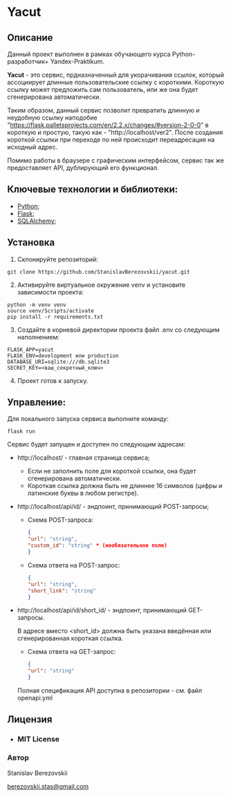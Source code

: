# Yacut

## Описание

Данный проект выполнен в рамках обучающего курса Python-разработчик+ Yandex-Praktikum.

**Yacut** - это сервис, прдназначенный для укорачивания ссылок, который ассоциирует длинные пользовательские ссылку с короткими. Короткую ссылку может предложить сам пользователь, или же она будет сгенерирована автоматически.

Таким образом, данный сервис позволит превратить длинную и неудобную ссылку наподобие "https://flask.palletsprojects.com/en/2.2.x/changes/#version-2-0-0" в короткую и простую, такую как - "http://localhost/ver2". После создания короткой ссылки при переходе по ней происходит переадресация на исходный адрес.

Помимо работы в браузере с графическим интерфейсом, сервис так же предоставляет API, дублирующий его функционал.

## Ключевые технологии и библиотеки:
- [Python](https://www.python.org/);
- [Flask](https://pypi.org/project/Flask/);
- [SQLAlchemy](https://pypi.org/project/SQLAlchemy/);

## Установка
1. Склонируйте репозиторий:
```
git clone https://github.com/StanislavBerezovskii/yacut.git
```
2. Активируйте виртуальное окружение venv и установите зависимости проекта:
```
python -m venv venv
source venv/Scripts/activate
pip install -r requirements.txt
```
3. Создайте в корневой директории проекта файл .env со следующим наполнением:
```
FLASK_APP=yacut
FLASK_ENV=development или production
DATABASE_URI=sqlite:///db.sqlite3
SECRET_KEY=<ваш_секретный_ключ>
```
4. Проект готов к запуску.

## Управление:
Для локального запуска сервиса выполните команду:
```
flask run
```
Сервис будет запущен и доступен по следующим адресам:
- http://localhost/ - главная страница сервиса;

    * Если не заполнить поле для короткой ссылки, она будет сгенерирована автоматически.
    * Короткая ссылка должна быть не длиннее 16 символов (цифры и латинские буквы в любом регистре).

- http://localhost/api/id/ - эндпоинт, принимающий POST-запросы;

    * Схема POST-запроса:
        ```json
        {
        "url": "string",
        "custom_id": "string" * (необязательное поле)
        }
        ```
    * Схема ответа на POST-запрос:
        ```json
        {
        "url": "string",
        "short_link": "string"
        }
        ```

- http://localhost/api/id/short_id/ - эндпоинт, принимающий GET-запросы.
    
    В адресе вместо <short_id> должна быть указана введённая или сгенерированная короткая ссылка.

    * Схема ответа на GET-запрос:
        ```json
        {
        "url": "string"
        }
        ```

    Полная спецификация API доступна в репозитории - см. файл openapi.yml

## Лицензия
- ### **MIT License**

### Автор
Stanislav Berezovskii

berezovskii.stas@gmail.com